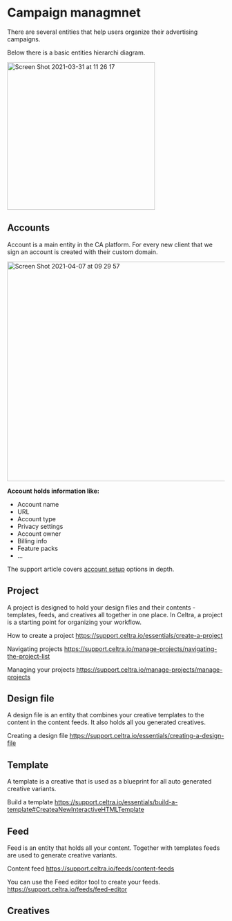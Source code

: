 # Campaign managmnet 

There are several entities that help users organize their advertising campaigns.

Below there is a basic entities hierarchi diagram.

<img width="342" alt="Screen Shot 2021-03-31 at 11 26 17" src="https://user-images.githubusercontent.com/14069474/113122541-08d35180-9214-11eb-8174-cdc2c9d26a6a.png">

## Accounts

Account is a main entity in the CA platform. For every new client that we sign an account is created with their custom domain.

<img width="509" alt="Screen Shot 2021-04-07 at 09 29 57" src="https://user-images.githubusercontent.com/14069474/113829866-4e4ccd00-9786-11eb-802b-128084c0a4f9.png">

**Account holds information like:**
* Account name
* URL
* Account type
* Privacy settings
* Account owner
* Billing info
* Feature packs
* …

The support article covers [account setup](https://support.celtra.io/essentials/account-setup) options in depth. 




## Project

A project is designed to hold your design files and their contents - templates, feeds, and creatives all together in one place. In Celtra, a project is a starting point for organizing your workflow.

How to create a project
https://support.celtra.io/essentials/create-a-project

Navigating projects
https://support.celtra.io/manage-projects/navigating-the-project-list

Managing your projects
https://support.celtra.io/manage-projects/manage-projects



## Design file

A design file is an entity that combines your creative templates to the content in the content feeds. It also holds all you generated creatives. 

Creating a design file
https://support.celtra.io/essentials/creating-a-design-file


## Template

A template is a creative that is used as a blueprint for all auto generated creative variants. 

Build a template 
https://support.celtra.io/essentials/build-a-template#CreateaNewInteractiveHTMLTemplate




## Feed

Feed is an entity that holds all your content. Together with templates feeds are used to generate creative variants.

Content feed
https://support.celtra.io/feeds/content-feeds

You can use the Feed editor tool to create your feeds.
https://support.celtra.io/feeds/feed-editor


## Creatives


